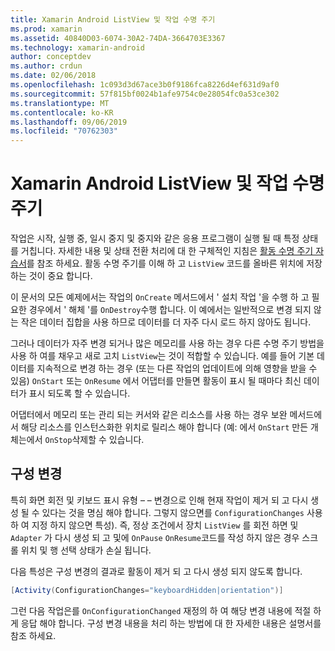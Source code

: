 ```yaml
---
title: Xamarin Android ListView 및 작업 수명 주기
ms.prod: xamarin
ms.assetid: 40840D03-6074-30A2-74DA-3664703E3367
ms.technology: xamarin-android
author: conceptdev
ms.author: crdun
ms.date: 02/06/2018
ms.openlocfilehash: 1c093d3d67ace3b0f9186fca8226d4ef631d9af0
ms.sourcegitcommit: 57f815bf0024b1afe9754c0e28054fc0a53ce302
ms.translationtype: MT
ms.contentlocale: ko-KR
ms.lasthandoff: 09/06/2019
ms.locfileid: "70762303"
---
```

# <a name="xamarinandroid-listview-and-the-activity-lifecycle"></a>Xamarin Android ListView 및 작업 수명 주기

작업은 시작, 실행 중, 일시 중지 및 중지와 같은 응용 프로그램이 실행 될 때 특정 상태를 거칩니다. 자세한 내용 및 상태 전환 처리에 대 한 구체적인 지침은 [활동 수명 주기 자습서](~/android/app-fundamentals/activity-lifecycle/index.md)를 참조 하세요.
활동 수명 주기를 이해 하 고 `ListView` 코드를 올바른 위치에 저장 하는 것이 중요 합니다.

이 문서의 모든 예제에서는 작업의 `OnCreate` 메서드에서 ' 설치 작업 '을 수행 하 고 필요한 경우에서 ' 해체 '를 `OnDestroy`수행 합니다. 이 예에서는 일반적으로 변경 되지 않는 작은 데이터 집합을 사용 하므로 데이터를 더 자주 다시 로드 하지 않아도 됩니다.

그러나 데이터가 자주 변경 되거나 많은 메모리를 사용 하는 경우 다른 수명 주기 방법을 사용 하 여를 채우고 새로 고치 `ListView`는 것이 적합할 수 있습니다. 예를 들어 기본 데이터를 지속적으로 변경 하는 경우 (또는 다른 작업의 업데이트에 의해 영향을 받을 수 있음) `OnStart` 또는 `OnResume` 에서 어댑터를 만들면 활동이 표시 될 때마다 최신 데이터가 표시 되도록 할 수 있습니다.

어댑터에서 메모리 또는 관리 되는 커서와 같은 리소스를 사용 하는 경우 보완 메서드에서 해당 리소스를 인스턴스화한 위치로 릴리스 해야 합니다 (예: 에서 `OnStart` 만든 개체는에서 `OnStop`삭제할 수 있습니다.

## <a name="configuration-changes"></a>구성 변경

특히 화면 회전 및 키보드 표시 유형 &ndash; &ndash; 변경으로 인해 현재 작업이 제거 되 고 다시 생성 될 수 있다는 것을 명심 해야 합니다. 그렇지 않으면를 `ConfigurationChanges` 사용 하 여 지정 하지 않으면 특성). 즉, 정상 조건에서 장치 `ListView` 를 회전 하면 및 `Adapter` 가 다시 생성 되 고 및에 `OnPause` `OnResume`코드를 작성 하지 않은 경우 스크롤 위치 및 행 선택 상태가 손실 됩니다.

다음 특성은 구성 변경의 결과로 활동이 제거 되 고 다시 생성 되지 않도록 합니다.

```csharp
[Activity(ConfigurationChanges="keyboardHidden|orientation")]
```

그런 다음 작업은를 `OnConfigurationChanged` 재정의 하 여 해당 변경 내용에 적절 하 게 응답 해야 합니다. 구성 변경 내용을 처리 하는 방법에 대 한 자세한 내용은 설명서를 참조 하세요.
